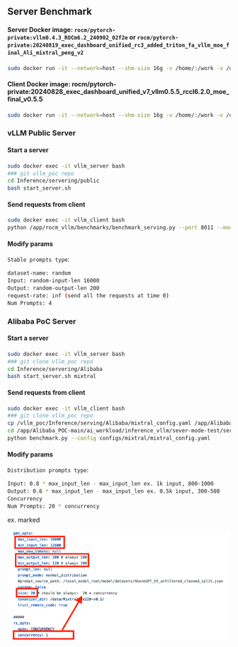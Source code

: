 ## Server Benchmark

#### Server Docker image: ```rocm/pytorch-private:vllm0.4.3_ROCm6.2_240902_02f2e``` or ```rocm/pytorch-private:20240819_exec_dashboard_unified_rc3_added_triton_fa_vllm_moe_final_Ali_mixtral_peng_v2```

```bash
sudo docker run -it --network=host --shm-size 16g -v /home/:/work -v /data/models:/data --env HF_HOME=/data --env TOKENIZERS_PARALLELISM=false --device=/dev/kfd --device=/dev/dri --group-add video --cap-add=SYS_PTRACE --security-opt seccomp=unconfined --ipc=host -d --name vllm_server rocm/pytorch-private:20240819_exec_dashboard_unified_rc3_added_triton_fa_vllm_moe_final_Ali_mixtral_peng_v2
```

#### Client Docker image: rocm/pytorch-private:20240828_exec_dashboard_unified_v7_vllm0.5.5_rccl6.2.0_moe_final_v0.5.5

```bash
sudo docker run -it --network=host --shm-size 16g -v /home/:/work -v /data/models:/data --env HF_HOME=/data --env TOKENIZERS_PARALLELISM=false --device=/dev/kfd --device=/dev/dri --group-add video --cap-add=SYS_PTRACE --security-opt seccomp=unconfined --ipc=host -d --name vllm_client rocm/pytorch-private:20240828_exec_dashboard_unified_v7_vllm0.5.5_rccl6.2.0_moe_final_v0.5.5
```


### vLLM Public Server

#### Start a server

```bash
sudo docker exec -it vllm_server bash
### git vllm_poc repo
cd Inference/servering/public
bash start_server.sh
```

#### Send requests from client

```bash
sudo docker exec -it vllm_client bash
python /app/rocm_vllm/benchmarks/benchmark_serving.py --port 8011 --model /data/Mixtral-8x22B-v0.1/ --tokenizer /data/Mixtral-8x22B-v0.1/ --dataset-name random --random-input-len 16000 --random-output-len 200 --trust-remote-code --request-rate inf --num-prompts 4
```

#### Modify params

```Stable prompts type```:

```bash
dataset-name: random
Input: random-input-len 16000
Output: random-output-len 200
request-rate: inf (send all the requests at time 0)
Num Prompts: 4
```


### Alibaba PoC Server

#### Start a server

```bash
sudo docker exec -it vllm_server bash
### git clone vllm_poc repo
cd Inference/servering/Alibaba
bash start_server.sh mixtral
```

#### Send requests from client

```bash
sudo docker exec -it vllm_client bash
### git clone vllm_poc repo
cp /vllm_poc/Inference/serving/Alibaba/mixtral_config.yaml /app/Alibaba_POC-main/ai_workload/inference_vllm/sever-mode-test/serving_benchmarks/configs/
cd /app/Alibaba_POC-main/ai_workload/inference_vllm/sever-mode-test/serving_benchmarks/
python benchmark.py --config configs/mixtral/mixtral_config.yaml
```

#### Modify params

```Distribution prompts type```:

```bash
Input: 0.8 * max_input_len - max_input_len ex. 1k input, 800-1000
Output: 0.6 * max_input_len - max_input_len ex. 0.5k input, 300-500
Concurrency
Num Prompts: 20 * concurrency
```

ex. marked

![serverparams diagram](../../images/serverparams.png) 









